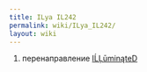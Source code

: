 ```yaml
---
title: ILya IL242
permalink: wiki/ILya_IL242/
layout: wiki
---
```


1.  перенаправление [IĹĻūminąteD](/wiki/IĹĻūminąteD "wikilink")
